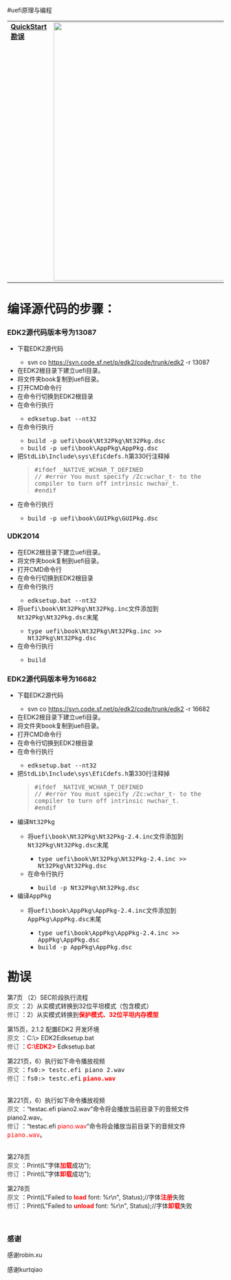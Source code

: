 ﻿#uefi原理与编程
<table border=0><tr><td valign='top'><a href="#QuickStart"><b>QuickStart</b><a><br><a href='#Correction'><b>勘误</b></a><br></td><td><img src="http://images.cppblog.com/cppblog_com/djxzh/uefi_principles_and_programming_1.jpg" width="600"></td></tr></table>
<div class="vt" id="wikimaincol">
 <h1><a name="QuickStart">编译源代码的步骤：</a></h1>
 <h3><a name="EDK2源代码版本号为13087"></a>EDK2源代码版本号为13087<a href="#EDK2源代码版本号为13087" class="section_anchor"></a></h3><ul><li>下载EDK2源代码 </li><ul><li>svn co <a href="https://svn.code.sf.net/p/edk2/code/trunk/edk2" rel="nofollow">https://svn.code.sf.net/p/edk2/code/trunk/edk2</a> -r 13087 </li></ul><li>在EDK2根目录下建立uefi目录。 </li><li>将文件夹book复制到uefi目录。 </li><li>打开CMD命令行 </li><li>在命令行切换到EDK2根目录 </li><li>在命令行执行 </li><ul><li><tt> edksetup.bat --nt32</tt> </li></ul><li>在命令行执行 </li><ul><li><tt> build -p uefi\book\Nt32Pkg\Nt32Pkg.dsc </tt> </li><li><tt> build -p uefi\book\AppPkg\AppPkg.dsc </tt> </li></ul><li>把<tt>StdLib\Include\sys\EfiCdefs.h</tt>第330行注释掉 </li><blockquote><tt> #ifdef _NATIVE_WCHAR_T_DEFINED</tt><br> 
<tt>//  #error You must specify /Zc:wchar_t- to the compiler to turn off intrinsic nwchar_t.</tt><br> 
<tt> #endif</tt><br> 
</blockquote><li>在命令行执行 </li><ul><li><tt> build -p uefi\book\GUIPkg\GUIPkg.dsc </tt> </li></ul></ul><h3><a name="UDK2014"></a>UDK2014<a href="#UDK2014" class="section_anchor"></a></h3><ul><li>在EDK2根目录下建立uefi目录。 </li><li>将文件夹book复制到uefi目录。 </li><li>打开CMD命令行 </li><li>在命令行切换到EDK2根目录 </li><li>在命令行执行 </li><ul><li><tt> edksetup.bat --nt32</tt> </li></ul><li>将<tt>uefi\book\Nt32Pkg\Nt32Pkg.inc</tt>文件添加到<tt>Nt32Pkg\Nt32Pkg.dsc</tt>末尾 </li><ul><li><tt>type uefi\book\Nt32Pkg\Nt32Pkg.inc &gt;&gt; Nt32Pkg\Nt32Pkg.dsc</tt> </li></ul><li>在命令行执行 </li><ul><li><tt> build </tt> </li></ul></ul><h3><a name="EDK2源代码版本号为16682"></a>EDK2源代码版本号为16682<a href="#EDK2源代码版本号为16682" class="section_anchor"></a></h3><ul><li>下载EDK2源代码 </li><ul><li>svn co <a href="https://svn.code.sf.net/p/edk2/code/trunk/edk2" rel="nofollow">https://svn.code.sf.net/p/edk2/code/trunk/edk2</a> -r 16682 </li></ul><li>在EDK2根目录下建立uefi目录。 </li><li>将文件夹book复制到uefi目录。 </li><li>打开CMD命令行 </li><li>在命令行切换到EDK2根目录 </li><li>在命令行执行 </li><ul><li><tt> edksetup.bat --nt32</tt>  </li></ul><li>把<tt>StdLib\Include\sys\EfiCdefs.h</tt>第330行注释掉 </li><blockquote><tt> #ifdef _NATIVE_WCHAR_T_DEFINED</tt><br> 
<tt>//  #error You must specify /Zc:wchar_t- to the compiler to turn off intrinsic nwchar_t.</tt><br> 
<tt> #endif</tt><br> 
</blockquote><li>编译<tt>Nt32Pkg</tt> </li><ul><li>将<tt>uefi\book\Nt32Pkg\Nt32Pkg-2.4.inc</tt>文件添加到<tt>Nt32Pkg\Nt32Pkg.dsc</tt>末尾 </li><ul><li><tt>type uefi\book\Nt32Pkg\Nt32Pkg-2.4.inc &gt;&gt; Nt32Pkg\Nt32Pkg.dsc</tt> </li></ul><li>在命令行执行 </li><ul><li><tt> build -p Nt32Pkg\Nt32Pkg.dsc</tt> </li></ul></ul><li>编译<tt>AppPkg</tt> </li><ul><li>将<tt>uefi\book\AppPkg\AppPkg-2.4.inc</tt>文件添加到<tt>AppPkg\AppPkg.dsc</tt>末尾 </li><ul><li><tt>type uefi\book\AppPkg\AppPkg-2.4.inc &gt;&gt; AppPkg\AppPkg.dsc</tt> </li><li><tt> build -p AppPkg\AppPkg.dsc</tt> </li></ul></ul></ul>
 </div>
 
<div class="vt" id="wikicorrection">
<h1><a name='Correction'>勘误</a></h1>
<p><a title="感谢robin.xu" rel="nofollow">第7页 （2）SEC阶段执行流程</a><br> <font color="#555555">原文</font> ：2）从实模式转换到32位平坦模式（包含模式）<br> <font color="#555555">修订</font> ：2）从实模式转换到<strong><font color="#ff0000">保护模式、32位平坦内存模型</font></strong><br> </p><p><a title="感谢robin.xu" rel="nofollow">第15页，2.1.2 配置EDK2 开发环境</a><br> <font color="#555555">原文</font> ：C:\&gt; EDK2Edksetup.bat<br> <font color="#555555">修订</font> ：<strong><font color="#ff0000">C:\EDK2&gt;</font></strong> Edksetup.bat  </p><p></p><div>第221页，6）执行如下命令播放视频</div> <font color="#555555">原文</font> ：<tt>fs0:&gt; testc.efi piano 2.wav</tt><br> <font color="#555555">修订</font> ：<tt>fs0:&gt; testc.efi</tt><font color="#ff0000"> <strong><tt>piano.wav</tt></strong></font><br>  <p></p><p></p><br><div>第221页，6）执行如下命令播放视频</div> <font color="#555555">原文</font> ：“testac.efi piano2.wav”命令将会播放当前目录下的音频文件piano2.wav。<br> <font color="#555555">修订</font> ：“testac.efi <font color="#ff0000">piano.wav</font>”命令将会播放当前目录下的音频文件<font color="#ff0000"><tt>piano.wav</tt></font>。<br>
<br>
<p>
<a title="感谢kurtqiao" rel="nofollow0">第278页</a><br />
<font color="#555555">原文</font> ：Print(L"字体<font color="#ff0000"><b>加载</b></font>成功");<br />
<font color="#555555">修订</font> ：Print(L"字体<font color="#ff0000"><b>卸载</b></font>成功");
</p>

<p>
<a title="感谢kurtqiao" rel="nofollow0">第278页</a><br />
<font color="#555555">原文</font> ：Print(L"Failed to <font color="red"><b>load</b></font> font: %r\n", Status);//字体<font color="#ff0000"><b>注册</b></font>失败<br />
<font color="#555555">修订</font> ：Print(L"Failed to <font color="#ff0000"><b>unload</b></font> font: %r\n", Status);//字体<font color="#ff0000"><b>卸载</b></font>失败<br />
</p>


<p></p><p><br> </p>
 <h3><a name="感谢"></a> 感谢<a href="#感谢" class="section_anchor"></a></h3>
 <p><a rel="nofollow">感谢robin.xu</a> </p>
 <p><a rel="nofollow">感谢kurtqiao</a> </p>
 </div>

